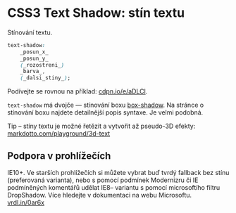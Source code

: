 CSS3 Text Shadow: stín textu
============================

Stínování textu.

```css
text-shadow:
    _posun_x_
    _posun_y_
    (_rozostreni_)
    _barva_,
    (_dalsi_stiny_);
```

Podívejte se rovnou na příklad: [cdpn.io/e/aDLCl](https://cdpn.io/e/aDLCl).

`text-shadow` má dvojče — stínování boxu [box-shadow](css3-box-shadow.md). Na stránce o stínování boxu najdete detailnější popis syntaxe. Je velmi podobná.

Tip – stíny textu je možné řetězit a vytvořit až pseudo-3D efekty: [markdotto.com/playground/3d-text](http://markdotto.com/playground/3d-text/)

Podpora v prohlížečích
----------------------

IE10+. Ve starších prohlížečích si můžete vybrat buď tvrdý fallback bez stínu  (preferovaná varianta), nebo s&nbsp;pomocí podmínek Modernizru či IE podmíněných komentářů udělat IE8– variantu s&nbsp;pomocí microsoftího filtru DropShadow. Více hledejte v dokumentaci na webu Microsoftu. [vrdl.in/0ar6x](http://msdn.microsoft.com/en-us/library/ms533086.aspx)
